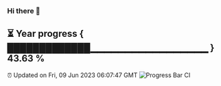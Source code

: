 ### Hi there 👋
⏳ Year progress { █████████████▁▁▁▁▁▁▁▁▁▁▁▁▁▁▁▁▁ } 43.63 %
---
⏰ Updated on Fri, 09 Jun 2023 06:07:47 GMT
![Progress Bar CI](https://github.com/Moyi321/Moyi321/workflows/Progress%20Bar%20CI/badge.svg)
